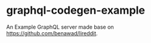 # graphql-codegen-example

An Example GraphQL server made base on https://github.com/benawad/lireddit.
